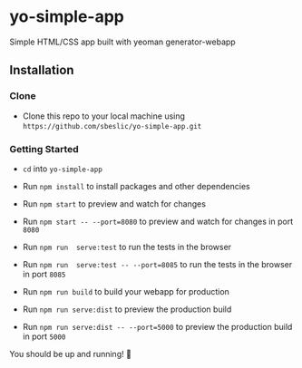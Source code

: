 # yo-simple-app


Simple HTML/CSS app built with yeoman generator-webapp

## Installation

### Clone

- Clone this repo to your local machine using `https://github.com/sbeslic/yo-simple-app.git`

### Getting Started
- `cd` into `yo-simple-app`
- Run `npm install` to install packages and other dependencies

- Run `npm start` to preview and watch for changes
- Run `npm start -- --port=8080` to preview and watch for changes in port `8080`
- Run `npm run  serve:test` to run the tests in the browser
- Run `npm run  serve:test -- --port=8085` to run the tests in the browser in port `8085`
- Run `npm run build` to build your webapp for production
- Run `npm run serve:dist` to preview the production build
- Run `npm run serve:dist -- --port=5000` to preview the production build in port `5000`

You should be up and running! :rocket: